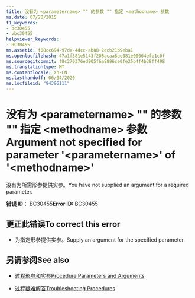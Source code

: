 ```yaml
---
title: 没有为 <parametername> "" 的参数 "" 指定 <methodname> 参数
ms.date: 07/20/2015
f1_keywords:
- bc30455
- vbc30455
helpviewer_keywords:
- BC30455
ms.assetid: f08cc694-97da-4dcc-ab88-2ecb21b9eba1
ms.openlocfilehash: 47a1f381e5143f208acaa8ac081e00064efb1c0f
ms.sourcegitcommit: f8c270376ed905f6a8896ce0fe25b4f4b38ff498
ms.translationtype: MT
ms.contentlocale: zh-CN
ms.lasthandoff: 06/04/2020
ms.locfileid: "84396111"
---
```

# <a name="argument-not-specified-for-parameter-parametername-of-methodname"></a><span data-ttu-id="c7e5a-102">没有为 \<parametername> "" 的参数 "" 指定 \<methodname> 参数</span><span class="sxs-lookup"><span data-stu-id="c7e5a-102">Argument not specified for parameter '\<parametername>' of '\<methodname>'</span></span>
<span data-ttu-id="c7e5a-103">没有为所需形参提供实参。</span><span class="sxs-lookup"><span data-stu-id="c7e5a-103">You have not supplied an argument for a required parameter.</span></span>  
  
 <span data-ttu-id="c7e5a-104">**错误 ID：** BC30455</span><span class="sxs-lookup"><span data-stu-id="c7e5a-104">**Error ID:** BC30455</span></span>  
  
## <a name="to-correct-this-error"></a><span data-ttu-id="c7e5a-105">更正此错误</span><span class="sxs-lookup"><span data-stu-id="c7e5a-105">To correct this error</span></span>  
  
- <span data-ttu-id="c7e5a-106">为指定形参提供实参。</span><span class="sxs-lookup"><span data-stu-id="c7e5a-106">Supply an argument for the specified parameter.</span></span>  
  
## <a name="see-also"></a><span data-ttu-id="c7e5a-107">另请参阅</span><span class="sxs-lookup"><span data-stu-id="c7e5a-107">See also</span></span>

- [<span data-ttu-id="c7e5a-108">过程形参和实参</span><span class="sxs-lookup"><span data-stu-id="c7e5a-108">Procedure Parameters and Arguments</span></span>](../programming-guide/language-features/procedures/procedure-parameters-and-arguments.md)

- [<span data-ttu-id="c7e5a-109">过程疑难解答</span><span class="sxs-lookup"><span data-stu-id="c7e5a-109">Troubleshooting Procedures</span></span>](../programming-guide/language-features/procedures/troubleshooting-procedures.md)
